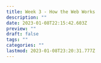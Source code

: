 ```yaml
---
title: Week 3 - How the Web Works
description: ""
date: 2023-01-08T22:15:42.603Z
preview: ""
draft: false
tags: ""
categories: ""
lastmod: 2023-01-08T23:20:31.777Z
---
```

